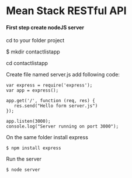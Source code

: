 # Mean Stack RESTful API

#### First step create nodeJS server

cd to your folder project

$ mkdir contactlistapp

cd contactlistapp

Create file named server.js add following code:

	var express = require('express');	
	var app = express();

	app.get('/', function (req, res) {
	   res.send("Hello form server.js")
	});

	app.listen(3000);
	console.log("Server running on port 3000");

On the same folder install express

	$ npm install express

Run the server

	$ node server




